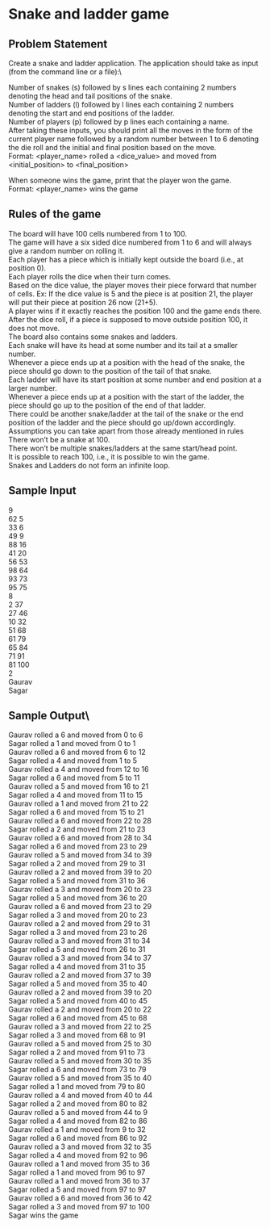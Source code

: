 # Snake and ladder game
## Problem Statement
Create a snake and ladder application. The application should take as input (from the command line or a file):\

Number of snakes (s) followed by s lines each containing 2 numbers denoting the head and tail positions of the snake.\
Number of ladders (l) followed by l lines each containing 2 numbers denoting the start and end positions of the ladder.\
Number of players (p) followed by p lines each containing a name.\
After taking these inputs, you should print all the moves in the form of the current player name followed by a random number between 1 to 6 denoting the die roll and the initial and final position based on the move.\
Format: <player_name> rolled a <dice_value> and moved from <initial_position> to <final_position>

When someone wins the game, print that the player won the game.\
Format: <player_name> wins the game

## Rules of the game
The board will have 100 cells numbered from 1 to 100.\
The game will have a six sided dice numbered from 1 to 6 and will always give a random number on rolling it.\
Each player has a piece which is initially kept outside the board (i.e., at position 0).\
Each player rolls the dice when their turn comes.\
Based on the dice value, the player moves their piece forward that number of cells. Ex: If the dice value is 5 and the piece is at position 21, the player will put their piece at position 26 now (21+5).\
A player wins if it exactly reaches the position 100 and the game ends there.\
After the dice roll, if a piece is supposed to move outside position 100, it does not move.\
The board also contains some snakes and ladders.\
Each snake will have its head at some number and its tail at a smaller number.\
Whenever a piece ends up at a position with the head of the snake, the piece should go down to the position of the tail of that snake.\
Each ladder will have its start position at some number and end position at a larger number.\
Whenever a piece ends up at a position with the start of the ladder, the piece should go up to the position of the end of that ladder.\
There could be another snake/ladder at the tail of the snake or the end position of the ladder and the piece should go up/down accordingly.\
Assumptions you can take apart from those already mentioned in rules\
There won’t be a snake at 100.\
There won’t be multiple snakes/ladders at the same start/head point.\
It is possible to reach 100, i.e., it is possible to win the game.\
Snakes and Ladders do not form an infinite loop.
## Sample Input
9\
62 5\
33 6\
49 9\
88 16\
41 20\
56 53\
98 64\
93 73\
95 75\
8\
2 37\
27 46\
10 32\
51 68\
61 79\
65 84\
71 91\
81 100\
2\
Gaurav\
Sagar
## Sample Output\
Gaurav rolled a 6 and moved from 0 to 6\
Sagar rolled a 1 and moved from 0 to 1\
Gaurav rolled a 6 and moved from 6 to 12\
Sagar rolled a 4 and moved from 1 to 5\
Gaurav rolled a 4 and moved from 12 to 16\
Sagar rolled a 6 and moved from 5 to 11\
Gaurav rolled a 5 and moved from 16 to 21\
Sagar rolled a 4 and moved from 11 to 15\
Gaurav rolled a 1 and moved from 21 to 22\
Sagar rolled a 6 and moved from 15 to 21\
Gaurav rolled a 6 and moved from 22 to 28\
Sagar rolled a 2 and moved from 21 to 23\
Gaurav rolled a 6 and moved from 28 to 34\
Sagar rolled a 6 and moved from 23 to 29\
Gaurav rolled a 5 and moved from 34 to 39\
Sagar rolled a 2 and moved from 29 to 31\
Gaurav rolled a 2 and moved from 39 to 20\
Sagar rolled a 5 and moved from 31 to 36\
Gaurav rolled a 3 and moved from 20 to 23\
Sagar rolled a 5 and moved from 36 to 20\
Gaurav rolled a 6 and moved from 23 to 29\
Sagar rolled a 3 and moved from 20 to 23\
Gaurav rolled a 2 and moved from 29 to 31\
Sagar rolled a 3 and moved from 23 to 26\
Gaurav rolled a 3 and moved from 31 to 34\
Sagar rolled a 5 and moved from 26 to 31\
Gaurav rolled a 3 and moved from 34 to 37\
Sagar rolled a 4 and moved from 31 to 35\
Gaurav rolled a 2 and moved from 37 to 39\
Sagar rolled a 5 and moved from 35 to 40\
Gaurav rolled a 2 and moved from 39 to 20\
Sagar rolled a 5 and moved from 40 to 45\
Gaurav rolled a 2 and moved from 20 to 22\
Sagar rolled a 6 and moved from 45 to 68\
Gaurav rolled a 3 and moved from 22 to 25\
Sagar rolled a 3 and moved from 68 to 91\
Gaurav rolled a 5 and moved from 25 to 30\
Sagar rolled a 2 and moved from 91 to 73\
Gaurav rolled a 5 and moved from 30 to 35\
Sagar rolled a 6 and moved from 73 to 79\
Gaurav rolled a 5 and moved from 35 to 40\
Sagar rolled a 1 and moved from 79 to 80\
Gaurav rolled a 4 and moved from 40 to 44\
Sagar rolled a 2 and moved from 80 to 82\
Gaurav rolled a 5 and moved from 44 to 9\
Sagar rolled a 4 and moved from 82 to 86\
Gaurav rolled a 1 and moved from 9 to 32\
Sagar rolled a 6 and moved from 86 to 92\
Gaurav rolled a 3 and moved from 32 to 35\
Sagar rolled a 4 and moved from 92 to 96\
Gaurav rolled a 1 and moved from 35 to 36\
Sagar rolled a 1 and moved from 96 to 97\
Gaurav rolled a 1 and moved from 36 to 37\
Sagar rolled a 5 and moved from 97 to 97\
Gaurav rolled a 6 and moved from 36 to 42\
Sagar rolled a 3 and moved from 97 to 100\
Sagar wins the game
